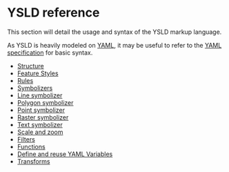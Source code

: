 # YSLD reference

This section will detail the usage and syntax of the YSLD markup language.

As YSLD is heavily modeled on [YAML](http://yaml.org), it may be useful to refer to the [YAML specification](http://yaml.org/spec/1.2/spec.html) for basic syntax.

<div class="grid cards" markdown>

-   [Structure](structure.md)
-   [Feature Styles](featurestyles.md)
-   [Rules](rules.md)
-   [Symbolizers](symbolizers/index.md)
-   [Line symbolizer](symbolizers/line.md)
-   [Polygon symbolizer](symbolizers/polygon.md)
-   [Point symbolizer](symbolizers/point.md)
-   [Raster symbolizer](symbolizers/raster.md)
-   [Text symbolizer](symbolizers/text.md)
-   [Scale and zoom](scalezoom.md)
-   [Filters](filters.md)
-   [Functions](functions.md)
-   [Define and reuse YAML Variables](variables.md)
-   [Transforms](transforms.md)

</div>
